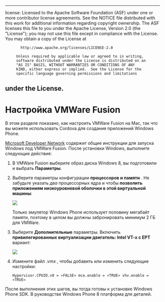 * * *

license: Licensed to the Apache Software Foundation (ASF) under one or more contributor license agreements. See the NOTICE file distributed with this work for additional information regarding copyright ownership. The ASF licenses this file to you under the Apache License, Version 2.0 (the "License"); you may not use this file except in compliance with the License. You may obtain a copy of the License at

           http://www.apache.org/licenses/LICENSE-2.0
    
         Unless required by applicable law or agreed to in writing,
         software distributed under the License is distributed on an
         "AS IS" BASIS, WITHOUT WARRANTIES OR CONDITIONS OF ANY
         KIND, either express or implied.  See the License for the
         specific language governing permissions and limitations
    

## under the License.

# Настройка VMWare Fusion

В этом разделе показано, как настроить VMWare Fusion на Mac, так что вы можете использовать Cordova для создания приложений Windows Phone.

[Microsoft Developer Network][1] содержит общие инструкции для запуска Windows под VMWare Fusion. После установки Windows, выполните следующие действия:

 [1]: http://msdn.microsoft.com/en-US/library/windows/apps/jj945426

1.  В VMWare Fusion выберите образ диска Windows 8, вы подготовили и выбрать **Параметры**.

2.  Выберите параметры конфигурации **процессоров и памяти** . Не забудьте указать *два* процессорных ядра и чтобы **позволить приложениям низкоуровневой оболочки в этой виртуальной машины**:
    
    ![][2]
    
    Только эмулятор Windows Phone использует половину мегабайт памяти, поэтому в целом вы должны забронировать минимум 2 ГБ для VMWare.

3.  Выберите **Дополнительные** параметры. Включить **привилегированных виртуализации двигатель: Intel VT-x с EPT** вариант:
    
    ![][3]

4.  Измените файл *.vmx* , чтобы добавить или изменить следующие настройки:
    
        Hypervisor.CPUID.v0 = «FALSE» mce.enable = «TRUE» vhv.enable = «TRUE»
        

 [2]: img/guide/platforms/wp8/vmware_memory_opts.png
 [3]: img/guide/platforms/wp8/vmware_advanced_opts.png

После выполнения этих шагов, вы тогда готовы к установке Windows Phone SDK. В руководстве Windows Phone 8 платформа для деталей.